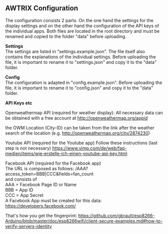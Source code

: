 ## **AWTRIX Configuration**
The configuration consists  2 parts. 
On the one hand the settings for the display settings and on the other hand the configuration of the API keys of the individual apps. Both files are located in the root directory and must be renamed and copied to the folder "data" before uploading.  

**Settings**    
The settings are listed in "settings.example.json". The file itself also contains the explanations of the individual settings. Before uploading the file, it is important to rename it to "settings.json" and copy it to the "data" folder.

**Config**  
The configuration is adapted in "config.example.json".  Before uploading the file, it is important to rename it to "config.json" and copy it to the "data" folder.  


**API Keys etc**

Openweathermap API (required for weather display):
All necessary data can be obtained with a free account at http://openweathermap.org/appid

the OWM Location (City-ID) can be taken from the link after the weather search of the location (e.g. http://openweathermap.org/city/2874230)

Youtube API (required for the Youtube app)
Follow these instructions (last step is not necessary)
https://www.vimp.com/de/web/faq-medien/items/wie-erstelle-ich-einen-youtube-api-key.html


Facebook API (required for the Facebook app)    
The URL is composed as follows: 
/AAA?access_token=BBB|CCC&fields=fan_count  
and consists of  
AAA = Facebook Page ID or Name  
BBB = App ID    
CCC = App Secret    
A Facebook App must be created for this data:   
https://developers.facebook.com/    


That's how you get the fingerprint:
https://github.com/gbrault/esp8266-Arduino/blob/master/doc/esp8266wifi/client-secure-examples.md#how-to-verify-servers-identity
